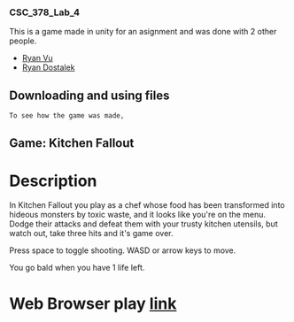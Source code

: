 ### CSC_378_Lab_4

This is a game made in unity for an asignment and was done with 2 other people.
- [Ryan Vu](https://github.com/ryanvuu)
- [Ryan Dostalek](https://github.com/rdostale)

## Downloading and using files
    To see how the game was made, 
## Game: Kitchen Fallout

# Description
In Kitchen Fallout you play as a chef whose food has been transformed into hideous monsters by toxic waste, and it looks like you're on the menu. Dodge their attacks and defeat them with your trusty kitchen utensils, but watch out, take three hits and it's game over.

Press space to toggle shooting. WASD or arrow keys to move.

You go bald when you have 1 life left. 

# Web Browser play [link](https://jonathanm2425.itch.io/kitchen-fallout)

